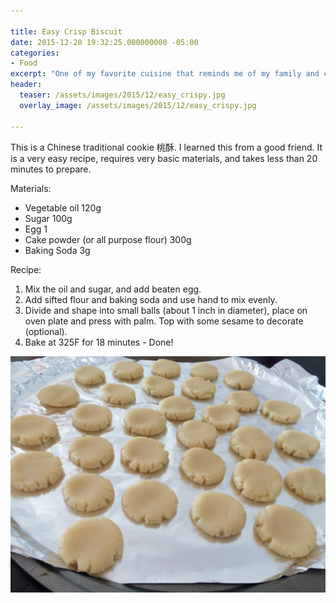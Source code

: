```yaml
---

title: Easy Crisp Biscuit
date: 2015-12-20 19:32:25.000000000 -05:00
categories:
- Food
excerpt: "One of my favorite cuisine that reminds me of my family and childhood. Nothing is warmer and cozier than a bowl of home-made wontons after a day of work."
header:
  teaser: /assets/images/2015/12/easy_crispy.jpg
  overlay_image: /assets/images/2015/12/easy_crispy.jpg

---
```

This is a Chinese traditional cookie 桃酥. I learned this from a good friend. It is a very easy recipe, requires very basic materials, and takes less than 20 minutes to prepare.


Materials:

* Vegetable oil 120g
* Sugar 100g
* Egg 1
* Cake powder (or all purpose flour) 300g
* Baking Soda 3g

Recipe:

1. Mix the oil and sugar, and add beaten egg.
2. Add sifted flour and baking soda and use hand to mix evenly.
3. Divide and shape into small balls (about 1 inch in diameter), place on oven plate and press with palm. Top with some sesame to decorate (optional).
4. Bake at 325F for 18 minutes - Done!


![alt text](/assets/images/2015/12/easy_crispy_2.jpg)

